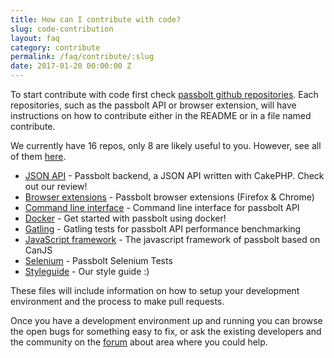 ```yaml
---
title: How can I contribute with code?
slug: code-contribution
layout: faq
category: contribute
permalink: /faq/contribute/:slug
date: 2017-01-20 00:00:00 Z
---
```

To start contribute with code first check [passbolt github repositories](https://github.com/passbolt).
Each repositories, such as the passbolt API or browser extension, will have instructions on how to contribute
either in the README or in a file named contribute. 

We currently have 16 repos, only 8 are likely useful to you. However, see all of them [here](https://github.com/passbolt).

* [JSON API](https://github.com/passbolt/passbolt_api) - Passbolt backend, a JSON API written with CakePHP. Check out our review!
* [Browser extensions](https://github.com/passbolt/passbolt_browser_extension) - Passbolt browser extensions (Firefox & Chrome)
* [Command line interface](https://github.com/passbolt/passbolt_cli) -  Command line interface for passbolt API
* [Docker](https://github.com/passbolt/passbolt_docker) - Get started with passbolt using docker!
* [Gatling](https://github.com/passbolt/passbolt_gatling) - Gatling tests for passbolt API performance benchmarking
* [JavaScript framework](https://github.com/passbolt/passbolt-mad) -  The javascript framework of passbolt based on CanJS
* [Selenium](https://github.com/passbolt/passbolt_selenium) - Passbolt Selenium Tests
* [Styleguide](https://github.com/passbolt/passbolt_styleguide) -  Our style guide :)

These files will include information on how to setup your development environment and the process to make
pull requests.

Once you have a development environment up and running you can browse the open bugs for something easy to fix,
or ask the existing developers and the community on the [forum](https://community.passbolt.com) about area
where you could help.
